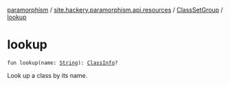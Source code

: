 [paramorphism](../../index.md) / [site.hackery.paramorphism.api.resources](../index.md) / [ClassSetGroup](index.md) / [lookup](./lookup.md)

# lookup

`fun lookup(name: `[`String`](https://kotlinlang.org/api/latest/jvm/stdlib/kotlin/-string/index.html)`): `[`ClassInfo`](../-class-info/index.md)`?`

Look up a class by its name.

